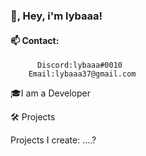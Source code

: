 ###  👋, Hey, i'm lybaaa! 
#### 📫 Contact:
  
          Discord:lybaaa#0010
        Email:lybaaa37@gmail.com

🎓I am a Developer

🛠 Projects 

Projects I create:
....?







